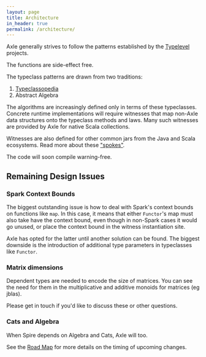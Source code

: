 ```yaml
---
layout: page
title: Architecture
in_header: true
permalink: /architecture/
---
```


Axle generally strives to follow the patterns established
by the [Typelevel](http://typelevel.org/) projects.

The functions are side-effect free.

The typeclass patterns are drawn from two traditions:
1. [Typeclassopedia](https://wiki.haskell.org/Typeclassopedia)
2. Abstract Algebra

The algorithms are increasingly defined only in terms of these typeclasses.
Concrete runtime implementations will require witnesses that map non-Axle data structures
onto the typeclass methods and laws.
Many such witnesses are provided by Axle for native Scala collections.

Witnesses are also defined for other common jars from the Java and Scala ecosystems.
Read more about these ["spokes"](/spokes/).

The code will soon compile warning-free.

Remaining Design Issues
-----------------------

### Spark Context Bounds

The biggest outstanding issue is how to deal with Spark's context bounds
on functions like `map`.
In this case, it means that either `Functor`'s map must also take have the context bound,
even though in non-Spark cases it would go unused, or place the context bound in the
witness instantiation site.

Axle has opted for the latter until another solution can be found.
The biggest downside is the introduction of additional type parameters in typeclasses
like `Functor`.

### Matrix dimensions

Dependent types are needed to encode the size of matrices.
You can see the need for them in the multiplicative and additive monoids for matrices (eg jblas).

Please get in touch if you'd like to discuss these or other questions.

### Cats and Algebra

When Spire depends on Algebra and Cats, Axle will too.

See the [Road Map](/road_map/) for more details on the timing of upcoming changes.



